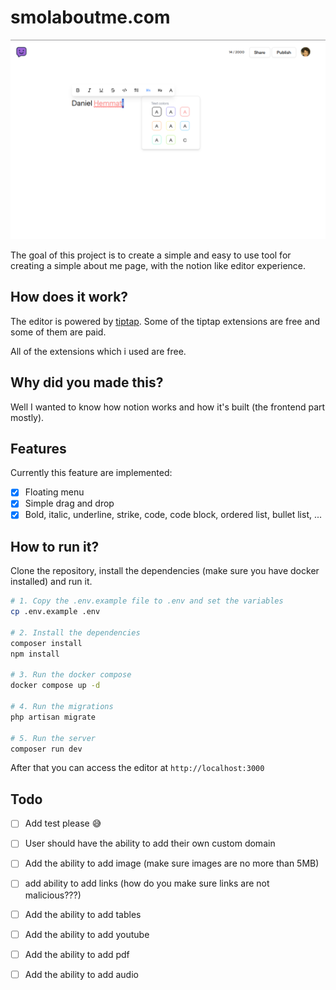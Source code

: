 # smolaboutme.com

![smolaboutme.com](./docs/image/header.png)

The goal of this project is to create a simple and easy to use tool for creating a simple about me page, with the notion like editor experience.  

## How does it work?

The editor is powered by [tiptap](https://tiptap.dev/). Some of the tiptap extensions are free and some of them are paid.

All of the extensions which i used are free.

## Why did you made this?

Well I wanted to know how notion works and how it's built (the frontend part mostly).

## Features

Currently this feature are implemented:

- [x] Floating menu
- [x] Simple drag and drop
- [x] Bold, italic, underline, strike, code, code block, ordered list, bullet list, ...

## How to run it?

Clone the repository, install the dependencies (make sure you have docker installed) and run it.

```bash
# 1. Copy the .env.example file to .env and set the variables
cp .env.example .env

# 2. Install the dependencies
composer install
npm install

# 3. Run the docker compose
docker compose up -d

# 4. Run the migrations
php artisan migrate

# 5. Run the server
composer run dev
```

After that you can access the editor at `http://localhost:3000`

## Todo

- [ ] Add test please 😅
- [ ] User should have the ability to add their own custom domain
- [ ] Add the ability to add image (make sure images are no more than 5MB)
- [ ] add ability to add links (how do you make sure links are not malicious???)
- [ ] Add the ability to add tables
- [ ] Add the ability to add youtube 
- [ ] Add the ability to add pdf
- [ ] Add the ability to add audio


